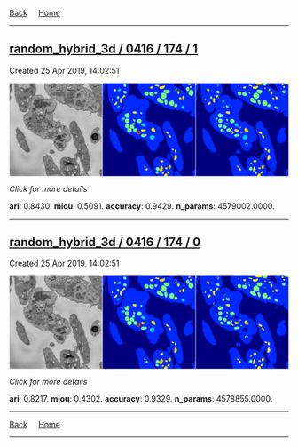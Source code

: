 
[Back](..)&nbsp;&nbsp;&nbsp;&nbsp;&nbsp;[Home](https://leapmanlab.github.io/snapshots)

---

<div class="summary"><a href="1"><h2>random_hybrid_3d / 0416 / 174 / 1</h2></a><p>Created 25 Apr 2019, 14:02:51
</p><a href="1"><img src="1/media/summary.png" align="center"></a><p>
<i>Click for more details</i>
</p></div>

**ari**: 0.8430. **miou**: 0.5091. **accuracy**: 0.9429. **n_params**: 4579002.0000. 

---

<div class="summary"><a href="0"><h2>random_hybrid_3d / 0416 / 174 / 0</h2></a><p>Created 25 Apr 2019, 14:02:51
</p><a href="0"><img src="0/media/summary.png" align="center"></a><p>
<i>Click for more details</i>
</p></div>

**ari**: 0.8217. **miou**: 0.4302. **accuracy**: 0.9329. **n_params**: 4578855.0000. 

---

[Back](..)&nbsp;&nbsp;&nbsp;&nbsp;&nbsp;[Home](https://leapmanlab.github.io/snapshots)

---